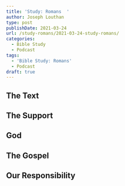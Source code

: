 ```yaml
---
title: 'Study: Romans  '
author: Joseph Louthan
type: post
publishDate: 2021-03-24
url: /study-romans/2021-03-24-study-romans/
categories:
  - Bible Study
  - Podcast
tags:
  - 'Bible Study: Romans'
  - Podcast
draft: true
---
```

## The Text



## The Support



## God



## The Gospel



## Our Responsibility



